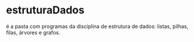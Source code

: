 # estruturaDados
é a pasta com programas da disciplina de estrutura de dados: listas, pilhas, filas, árvores e grafos.
